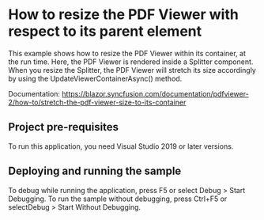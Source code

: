 # How to resize the PDF Viewer with respect to its parent element
This example shows how to resize the PDF Viewer within its container, at the run time. Here, the PDF Viewer is rendered inside a Splitter component. When you resize the Splitter, the PDF Viewer will stretch its size accordingly by using the UpdateViewerContainerAsync() method. 

Documentation: https://blazor.syncfusion.com/documentation/pdfviewer-2/how-to/stretch-the-pdf-viewer-size-to-its-container

## Project pre-requisites
To run this application, you need Visual Studio 2019 or later versions.

## Deploying and running the sample
To debug while running the application, press F5 or select Debug > Start Debugging. To run the sample without debugging, press Ctrl+F5 or selectDebug > Start Without Debugging.